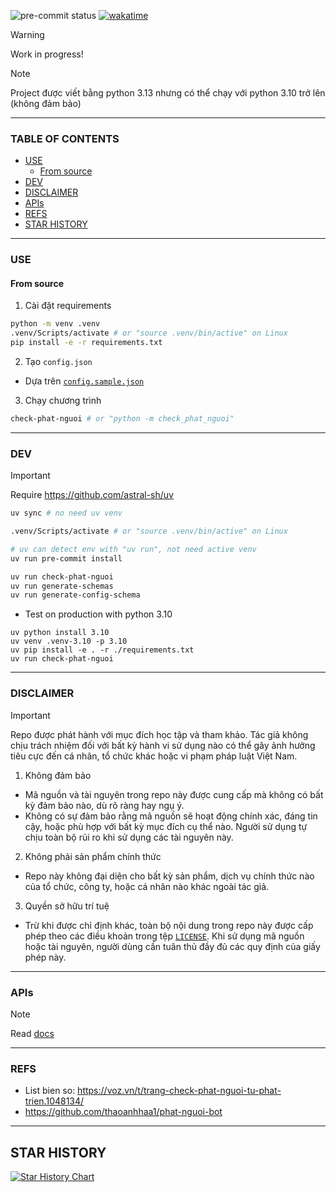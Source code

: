 ![pre-commit status](https://img.shields.io/github/actions/workflow/status/NTGNguyen/check-phat-nguoi/pre-commit.yml?style=for-the-badge&label=pre%20commit&branch=main&logo=precommit)
[![wakatime](https://wakatime.com/badge/github/NTGNguyen/check-phat-nguoi.svg?style=for-the-badge)](https://wakatime.com/badge/github/NTGNguyen/check-phat-nguoi)

> [!WARNING]
>
> Work in progress!

> [!NOTE]
>
> Project được viết bằng python 3.13 nhưng có thể chạy với python 3.10 trở lên (không đảm bảo)

---

### TABLE OF CONTENTS

<!-- START doctoc generated TOC please keep comment here to allow auto update -->
<!-- DON'T EDIT THIS SECTION, INSTEAD RE-RUN doctoc TO UPDATE -->

  - [USE](#use)
    - [From source](#from-source)
  - [DEV](#dev)
  - [DISCLAIMER](#disclaimer)
  - [APIs](#apis)
  - [REFS](#refs)
- [STAR HISTORY](#star-history)

<!-- END doctoc generated TOC please keep comment here to allow auto update -->

---

### USE

#### From source

1. Cài đặt requirements

```sh
python -m venv .venv
.venv/Scripts/activate # or "source .venv/bin/active" on Linux
pip install -e -r requirements.txt
```

2. Tạo `config.json`

- Dựa trên [`config.sample.json`](./config.sample.json)

3. Chạy chương trình

```sh
check-phat-nguoi # or "python -m check_phat_nguoi"
```

---

### DEV

> [!IMPORTANT]
> Require https://github.com/astral-sh/uv

```sh
uv sync # no need uv venv

.venv/Scripts/activate # or "source .venv/bin/active" on Linux

# uv can detect env with "uv run", not need active venv
uv run pre-commit install

uv run check-phat-nguoi
uv run generate-schemas
uv run generate-config-schema
```

- Test on production with python 3.10

```
uv python install 3.10
uv venv .venv-3.10 -p 3.10
uv pip install -e . -r ./requirements.txt
uv run check-phat-nguoi
```

---

### DISCLAIMER

> [!IMPORTANT]
>
> Repo được phát hành với mục đích học tập và tham khảo. Tác giả không chịu trách nhiệm đối với bất kỳ hành vi sử dụng nào có thể gây ảnh hưởng tiêu cực đến cá nhân, tổ chức khác hoặc vi phạm pháp luật Việt Nam.

1. Không đảm bảo

- Mã nguồn và tài nguyên trong repo này được cung cấp mà không có bất kỳ đảm bảo nào, dù rõ ràng hay ngụ ý.
- Không có sự đảm bảo rằng mã nguồn sẽ hoạt động chính xác, đáng tin cậy, hoặc phù hợp với bất kỳ mục đích cụ thể nào. Người sử dụng tự chịu toàn bộ rủi ro khi sử dụng các tài nguyên này.

2. Không phải sản phẩm chính thức

- Repo này không đại diện cho bất kỳ sản phẩm, dịch vụ chính thức nào của tổ chức, công ty, hoặc cá nhân nào khác ngoài tác giả.

3. Quyền sở hữu trí tuệ

- Trừ khi được chỉ định khác, toàn bộ nội dung trong repo này được cấp phép theo các điều khoản trong tệp [`LICENSE`](./LICENSE). Khi sử dụng mã nguồn hoặc tài nguyên, người dùng cần tuân thủ đầy đủ các quy định của giấy phép này.

---

### APIs

> [!NOTE]
>
> Read [docs](/docs)

---

### REFS

- List bien so: https://voz.vn/t/trang-check-phat-nguoi-tu-phat-trien.1048134/
- https://github.com/thaoanhhaa1/phat-nguoi-bot

---

## STAR HISTORY

<a href="https://star-history.com/#NTGNguyen/check-phat-nguoi&Date">
 <picture>
   <source media="(prefers-color-scheme: dark)" srcset="https://api.star-history.com/svg?repos=NTGNguyen/check-phat-nguoi&type=Date&theme=dark" />
   <source media="(prefers-color-scheme: light)" srcset="https://api.star-history.com/svg?repos=NTGNguyen/check-phat-nguoi&type=Date" />
   <img alt="Star History Chart" src="https://api.star-history.com/svg?repos=NTGNguyen/check-phat-nguoi&type=Date" />
 </picture>
</a>
